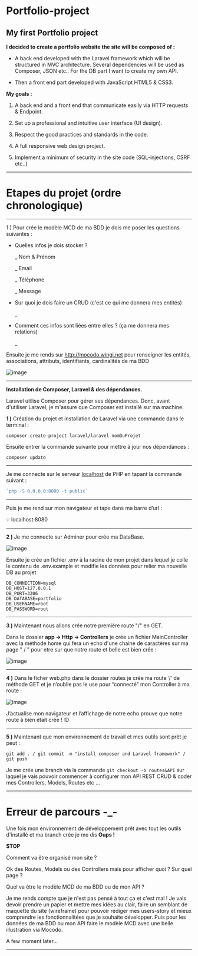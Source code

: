 # Portfolio-project
## My first Portfolio project

**I decided to create a portfolio website
the site will be composed of :**

- A back end developed with the Laravel framework which will be structured in MVC architecture.
Several dependencies will be used as Composer, JSON etc..
For the DB part I want to create my own API.

- Then a front end part developed with JavaScript HTML5 & CSS3.


**My goals :**

1) A back end and a front end that communicate easily via HTTP requests & Endpoint.

2) Set up a professional and intuitive user interface (UI design).

3) Respect the good practices and standards in the code. 

4) A full responsive web design project.

5) Implement a minimum of security in the site code (SQL-injections, CSRF etc..)

-------------------------------------------------------------------------------

# Etapes du projet (ordre chronologique)
-----
1 ) Pour crée le modèle MCD de ma BDD je dois me poser les questions suivantes :

- Quelles infos je dois stocker ?
    
    _ Nom & Prénom
    
    _ Email
    
    _ Téléphone
    
    _ Message
    
- Sur quoi je dois faire un CRUD (c'est ce qui me donnera mes entités)
    
    _ 
    
- Comment ces infos sont liées entre elles ? (ça me donnera mes relations)
 
    _

Ensuite je me rends sur http://mocodo.wingi.net pour renseigner les entités, associations, attributs, identifiants, cardinalités de ma BDD


![image](https://user-images.githubusercontent.com/104022785/181300257-44edd819-6409-4a14-b0ab-335167a27939.png)

---
**Installation de Composer, Laravel & des dépendances.**

Laravel utilise Composer pour gérer ses dépendances. Donc, avant d'utiliser Laravel, je m'assure que Composer est installé sur ma machine. 

**1 )** Création du projet et installation de Laravel via une commande dans le terminal :
```
composer create-project laravel/laravel nomDuProjet
```
Ensuite entrer la commande suivante pour mettre à jour nos dépendances :
```
composer update
```
----------------
Je me connecte sur le serveur [localhost](http://localhost) de PHP en tapant la commande suivant :

```php
`php -S 0.0.0.0:8080 -t public`
```
----
Puis je me rend sur mon navigateur et tape dans ma barre d’url :

<aside>
💡  localhost:8080
</aside>

 
----
**2 )** Je me connecte sur Adminer pour crée ma DataBase.

![image](https://user-images.githubusercontent.com/104022785/181300186-0bc67c29-adce-484d-89e0-732f4907fafa.png)


Ensuite je crée un fichier .env à la racine de mon projet dans lequel je colle le contenu de .env.example et modifie les données pour relier ma nouvelle DB au projet

```
DB_CONNECTION=mysql
DB_HOST=127.0.0.1
DB_PORT=3306
DB_DATABASE=portfolio
DB_USERNAME=root
DB_PASSWORD=root
```
----
**3 )** Maintenant nous allons crée notre première route "/" en GET.

Dans le dossier **app → Http → Controllers** je crée un fichier MainController avec la méthode home qui fera un echo d'une chaine de caractères sur ma page " / " pour etre sur que notre route et belle est bien crée :

![image](https://user-images.githubusercontent.com/104022785/181299939-8fd6ded2-34f5-4ef0-8c60-fa6549732b51.png)


----
**4 )** Dans le ficher web.php dans le dossier routes je crée ma route ‘/’ de méthode GET et je n’oublie pas le use pour “connecté” mon Controller à ma route :

![image](https://user-images.githubusercontent.com/104022785/181300069-b1d1a86d-bf37-42f8-833f-01e2e93074e8.png)


J’actualise mon navigateur et l’affichage de notre echo prouve que notre route à bien était crée ! :D

---------
**5 )** Maintenant que mon environnement de travail et mes outils sont prêt je peut :

 ```git add . / git commit -m "install composer and Laravel framework" / git push``` 

Je me crée une branch via la commande ```git checkout -b routes&API``` sur laquel je vais pouvoir commencer à configurer mon API REST CRUD & coder mes Controllers, Models, Routes etc ...

----

# Erreur de parcours -_-

Une fois mon environnement de développement prêt avec tout les outils d'installé et ma branch crée je me dis **Oups !**

**STOP**



Comment va être organisé mon site ? 

Ok des Routes, Models ou des Controllers mais pour afficher quoi ? Sur quel page ?


Quel va être le modèle MCD de ma BDD ou de mon API ? 


Je me rends compte que je n'est pas pensé à tout ça et c'est mal ! 
Je vais devoir prendre un papier et mettre mes idées au clair, faire un semblant de maquette du site (wireframe) pour pouvoir rédiger mes users-story et mieux comprendre les fonctionnalitées que je souhaite développer. Puis pour les données de ma BDD ou mon API faire le modèle MCD avec une belle illustration via Mocodo.

A few moment later...

-------

